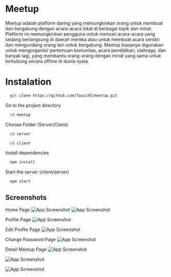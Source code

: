 # Meetup
Meetup adalah platform daring yang memungkinkan orang untuk membuat dan bergabung dengan acara-acara lokal di berbagai topik dan minat. Platform ini memungkinkan pengguna untuk mencari acara-acara yang sedang berlangsung di daerah mereka atau untuk membuat acara sendiri dan mengundang orang lain untuk bergabung. Meetup biasanya digunakan untuk mengorganisir pertemuan komunitas, acara pendidikan, olahraga, dan banyak lagi, yang membantu orang-orang dengan minat yang sama untuk terhubung secara offline di dunia nyata.

# Instalation

```bash
  git clone https://github.com/fauzi45/meetup.git
```

Go to the project directory

```bash
  cd meetup
```

Choose Folder (Server/Client)
```bash
  cd server
```
```bash
  cd client
```
Install dependencies

```bash
  npm install
```

Start the server (client/server)

```bash
  npm start
```

## Screenshots

Home Page
![App Screenshot](https://res.cloudinary.com/dxsaqdiy7/image/upload/v1709704917/github/htw8o8rlyrmcxfx8lzlf.png)
![App Screenshot](https://res.cloudinary.com/dxsaqdiy7/image/upload/v1709704914/github/v4o6wulnop7nraov3lw2.png)

Profile Page
![App Screenshot](https://res.cloudinary.com/dxsaqdiy7/image/upload/v1709704917/github/hil8gksuhfqbibulk47i.png)

Edit Profile Page
![App Screenshot](https://res.cloudinary.com/dxsaqdiy7/image/upload/v1709704913/github/nkhchklt6fa6xjdroslz.png)

Change Password Page
![App Screenshot](https://res.cloudinary.com/dxsaqdiy7/image/upload/v1709704914/github/lwzexcnwycbxzyf9kuk2.png)

Detail Meetup Page
![App Screenshot](https://res.cloudinary.com/dxsaqdiy7/image/upload/v1709704912/github/dabuoyfcpmosxakncjjf.png)

![App Screenshot](https://res.cloudinary.com/dxsaqdiy7/image/upload/v1709704912/github/cubicbl091paedu3g5mk.png)

![App Screenshot](https://res.cloudinary.com/dxsaqdiy7/image/upload/v1709704909/github/ci037eabj80kb28rvne3.png)
